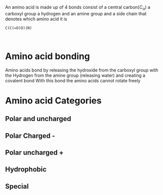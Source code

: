 An amino acid is made up of 4 bonds
consist of a central carbon($C_\alpha$)
a carboxyl group
a hydrogen
and an amine group
and a side chain that denotes which amino acid it is

```smiles
C(C(=O)O)(N)
```

```smiles

```
```smiles

```
# Amino acid bonding
Amino acids bond by releasing the hydroxide from the carboxyl group with the Hydrogen from the amine group (releasing water) and creating a covalent bond
With this bond the amino acids cannot rotate freely

# Amino acid Categories
## Polar and uncharged
## Polar Charged -
## Polar uncharged +
## Hydrophobic
## Special
